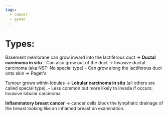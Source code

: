 ```yaml
---
tags:
  - cancer
  - gynae
---
```

# Types:
Basement membrane can grow inward into the lactiferous duct -> **Ductal carcinoma in situ**
	- Can also grow out of the duct -> Invasive ductal carcinoma (aka NST: No special type)
	- Can grow along the lactiferous duct onto skin -> Paget's

Tumour grows within lobules -> **Lobular carcinoma in situ** (all others are called special type).
	- Less common but more likely to invade if occurs: Invasive lobular carcinoma

**Inflammatory breast cancer** -> cancer cells block the lymphatic drainage of the breast looking like an inflamed breast on examination.